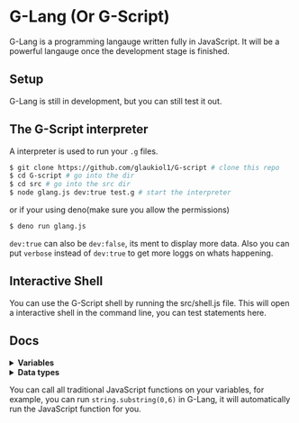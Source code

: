 # G-Lang (Or G-Script)

G-Lang is a programming langauge written fully in JavaScript. It will be a powerful langauge once the development stage is finished.

## Setup

G-Lang is still in development, but you can still test it out.

## The G-Script interpreter

A interpreter is used to run your `.g` files.

```sh
$ git clone https://github.com/glaukiol1/G-script # clone this repo
$ cd G-script # go into the dir
$ cd src # go into the src dir
$ node glang.js dev:true test.g # start the interpreter
```

or if your using deno(make sure you allow the permissions)
```sh
$ deno run glang.js
```

`dev:true` can also be `dev:false`, its ment to display more data. Also you can put `verbose` instead of `dev:true` to get more loggs on whats happening.


## Interactive Shell

You can use the G-Script shell by running the src/shell.js file. This will open a interactive shell in the command line, you can test statements here.

## Docs

<details>
  <summary><b>Variables</b></summary>
  <br>
  
  A variable is a method of storage, you can store data in a variable, and later access it. There are two types of variables, *constant* ones and *non-constant* ones.
  
  - Constant Variables are variables that cant be changed, after they are defined their value will stay the same, and never change.
  - Non-constant Varivales on the other hand, they can be redefined at any time!
  
  Variables are assigned to a _data type_, which you can find in the section below.
  ```js
  var hello = "Hello!" // This is a Non-constant variable
  const hello = "Hello!" // This is a constant variable
  ```
  
  You can access the variables by the variable name, like so, `hello`.
  
  To redefine a variable, run,
  ```js
  var hello = "Hello 2!"
  ```
  
</details>

<details>
  <summary><b>Data types</b></summary>
  <br>
  
  These are the currently supported data types in G-Lang;
  
  - Int (Number)
  - Str (String)
  - Bool (Boolean) `true` `false`
  - Obj (Object) `{"Test": "hello!"}`
  
</details>

You can call all traditional JavaScript functions on your variables, for example, you can run `string.substring(0,6)` in G-Lang, it will automatically run the JavaScript function for you.
